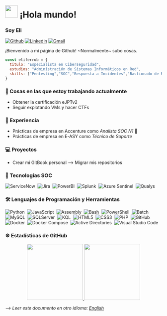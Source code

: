 # <img src="https://github.com/sudnyeshtalekar/sudnyeshtalekar/blob/master/Assets/Hi.gif" width="40px"> ¡Hola mundo!

### Soy Eli
[![Github](https://img.shields.io/badge/-Github-000?style=flat&logo=Github&logoColor=white)](https://github.com/eliferrob)
[![Linkedin](https://img.shields.io/badge/-LinkedIn-blue?style=flat&logo=Linkedin&logoColor=white)](https://www.linkedin.com/in/eli-fernandez-robles)
[![Gmail](https://img.shields.io/badge/-Gmail-c14438?style=flat&logo=Gmail&logoColor=white)](mailto:eliferrob@gmail.com)

¡Bienvenido a mi página de Github! ~Normalmente~ subo cosas.

```js
const eliferrob = {
  titulo: "Especialista en Ciberseguridad",
  estudios: "Administración de Sistemas Informáticos en Red",
  skills: ["Pentesting","SOC","Respuesta a Incidentes","Bastionado de Redes","Análisis Forense"],
}
```

### 🌱 Cosas en las que estoy trabajando actualmente

- Obtener la certificación eJPTv2
- Seguir explotando VMs y hacer CTFs

### 💼 Experiencia

-  Prácticas de empresa en Accenture como *Analista SOC N1* 🚀
-  Prácticas de empresa en E-ASY como *Técnico de Soporte*

### 💻 Proyectos 

- Crear mi GitBook personal --> Migrar mis repositorios

### 🔎 Tecnologías SOC

![ServiceNow](https://img.shields.io/badge/-Servicenow-05122A?style=flat&logo=Servicenow)&nbsp;
![Jira](https://img.shields.io/badge/-Jira-05122A?style=flat&logo=Jira)&nbsp;
![PowerBI](https://img.shields.io/badge/-PowerBI-05122A?style=flat&logo=PowerBI)&nbsp;
![Splunk](https://img.shields.io/badge/-splunk-05122A?style=flat&logo=splunk)&nbsp;
![Azure Sentinel](https://img.shields.io/badge/-Azure%20Sentinel-05122A?style=flat&logo=azuresentinel)&nbsp;
![Qualys](https://img.shields.io/badge/-Qualys-05122A?style=flat&logo=Qualys)&nbsp;

### 🛠 Lenguajes de Programación y Herramientas

![Python](https://img.shields.io/badge/-Python-05122A?style=flat&logo=python)&nbsp;
![JavaScript](https://img.shields.io/badge/-JavaScript-05122A?style=flat&logo=javascript)&nbsp;
![Assembly](https://img.shields.io/badge/-Assembly-05122A?style=flat&logo=academia)&nbsp;
![Bash](https://img.shields.io/badge/-Bash-05122A?style=flat&logo=gnubash)&nbsp;
![PowerShell](https://img.shields.io/badge/-PowerShell-05122A?style=flat&logo=powershell)&nbsp;
![Batch](https://img.shields.io/badge/-Batch-05122A?style=flat&logo=Batch)&nbsp;
![MySQL](https://img.shields.io/badge/-MySQL-05122A?style=flat&logo=mysql)&nbsp;
![SQLServer](https://img.shields.io/badge/-SQLServer-05122A?style=flat&logo=SQLServer)&nbsp;
![KQL](https://img.shields.io/badge/-KQL-05122A?style=flat&logo=kql)&nbsp;
![HTML5](https://img.shields.io/badge/-HTML5-05122A?style=flat&logo=html5)&nbsp;
![CSS3](https://img.shields.io/badge/-CSS3-05122A?style=flat&logo=css3)&nbsp;
![PHP](https://img.shields.io/badge/-PHP-05122A?style=flat&logo=php)&nbsp;
![GitHub](https://img.shields.io/badge/-GitHub-05122A?style=flat&logo=github)&nbsp;
![Docker](https://img.shields.io/badge/-Docker-05122A?style=flat&logo=docker)&nbsp;
![Docker Compose](https://img.shields.io/badge/-Docker%20Compose-05122A?style=flat&logo=docker)&nbsp;
![Active Directories](https://img.shields.io/badge/-Active%20Directories-05122A?style=flat&logo=gnometerminal&logoColor=007ACC)&nbsp;
![Visual Studio Code](https://img.shields.io/badge/-Visual%20Studio%20Code-05122A?style=flat&logo=htmx&logoColor=007ACC)&nbsp;

### ⚙️ Estadísticas de GitHub

<p align="center">
  <a href="https://github.com/eliferrob">
    <img height="180em" src="https://github-readme-stats.vercel.app/api?username=eliferrob&show_icons=true&theme=radical&custom_title=My%20GitHub%20Stats&include_all_commits=true&count_private=true"/>
    <img height="180em" src="https://github-readme-stats-eight-theta.vercel.app/api/top-langs/?username=eliferrob&layout=compact&langs_count=6&theme=radical"/>
  </a>
</p>

*--> Leer este documento en otro idioma: [English](https://github.com/eliferrob/eliferrob/blob/main/README.md)*

